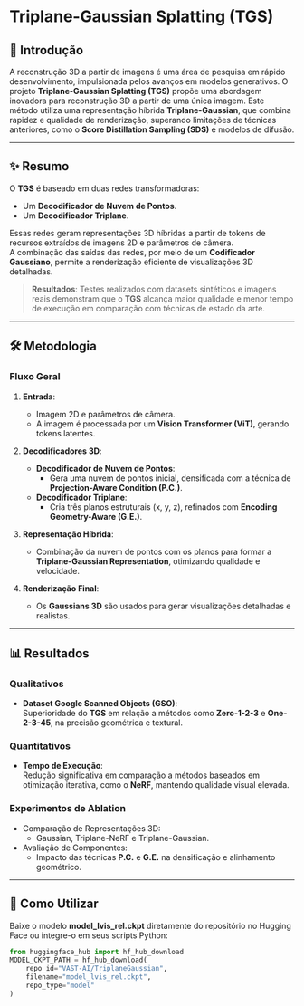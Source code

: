 # Triplane-Gaussian Splatting (TGS)

## 🚀 **Introdução**
A reconstrução 3D a partir de imagens é uma área de pesquisa em rápido desenvolvimento, impulsionada pelos avanços em modelos generativos. O projeto **Triplane-Gaussian Splatting (TGS)** propõe uma abordagem inovadora para reconstrução 3D a partir de uma única imagem. Este método utiliza uma representação híbrida **Triplane-Gaussian**, que combina rapidez e qualidade de renderização, superando limitações de técnicas anteriores, como o **Score Distillation Sampling (SDS)** e modelos de difusão.

---

## ✨ **Resumo**
O **TGS** é baseado em duas redes transformadoras: 
- Um **Decodificador de Nuvem de Pontos**.
- Um **Decodificador Triplane**.

Essas redes geram representações 3D híbridas a partir de tokens de recursos extraídos de imagens 2D e parâmetros de câmera.  
A combinação das saídas das redes, por meio de um **Codificador Gaussiano**, permite a renderização eficiente de visualizações 3D detalhadas.

> **Resultados**: Testes realizados com datasets sintéticos e imagens reais demonstram que o **TGS** alcança maior qualidade e menor tempo de execução em comparação com técnicas de estado da arte.

---

## 🛠️ **Metodologia**
### **Fluxo Geral**
1. **Entrada**:  
   - Imagem 2D e parâmetros de câmera.  
   - A imagem é processada por um **Vision Transformer (ViT)**, gerando tokens latentes.

2. **Decodificadores 3D**:  
   - **Decodificador de Nuvem de Pontos**:  
     - Gera uma nuvem de pontos inicial, densificada com a técnica de **Projection-Aware Condition (P.C.)**.
   - **Decodificador Triplane**:  
     - Cria três planos estruturais (x, y, z), refinados com **Encoding Geometry-Aware (G.E.)**.

3. **Representação Híbrida**:  
   - Combinação da nuvem de pontos com os planos para formar a **Triplane-Gaussian Representation**, otimizando qualidade e velocidade.

4. **Renderização Final**:  
   - Os **Gaussians 3D** são usados para gerar visualizações detalhadas e realistas.

---

## 📊 **Resultados**
### **Qualitativos**  
- **Dataset Google Scanned Objects (GSO)**:  
  Superioridade do **TGS** em relação a métodos como **Zero-1-2-3** e **One-2-3-45**, na precisão geométrica e textural.

### **Quantitativos**  
- **Tempo de Execução**:  
  Redução significativa em comparação a métodos baseados em otimização iterativa, como o **NeRF**, mantendo qualidade visual elevada.

### **Experimentos de Ablation**
- Comparação de Representações 3D:  
  - Gaussian, Triplane-NeRF e Triplane-Gaussian.  
- Avaliação de Componentes:
  - Impacto das técnicas **P.C.** e **G.E.** na densificação e alinhamento geométrico.

---

## 🧩 **Como Utilizar**
Baixe o modelo **model_lvis_rel.ckpt** diretamente do repositório no Hugging Face ou integre-o em seus scripts Python:

```python
from huggingface_hub import hf_hub_download
MODEL_CKPT_PATH = hf_hub_download(
    repo_id="VAST-AI/TriplaneGaussian",
    filename="model_lvis_rel.ckpt",
    repo_type="model"
)

